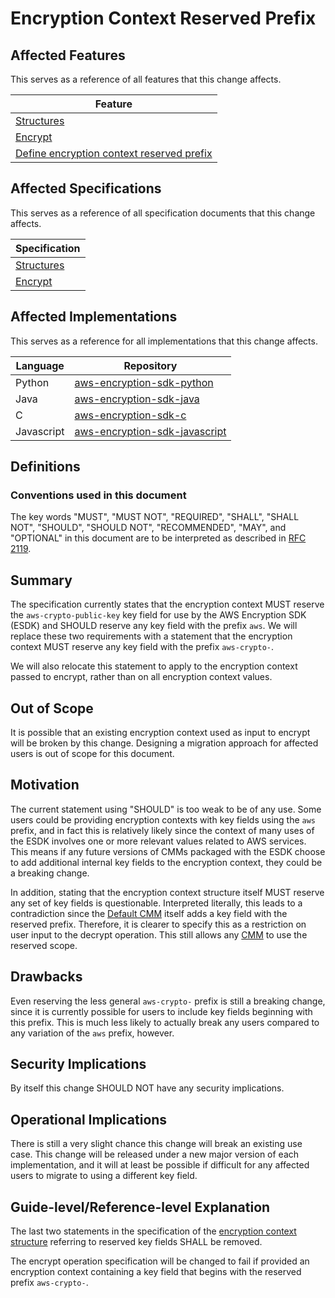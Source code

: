 [//]: # "Copyright Amazon.com Inc. or its affiliates. All Rights Reserved."
[//]: # "SPDX-License-Identifier: CC-BY-SA-4.0"

# Encryption Context Reserved Prefix

## Affected Features

This serves as a reference of all features that this change affects.

| Feature                                                                                                            |
| ------------------------------------------------------------------------------------------------------------------ |
| [Structures](../../framework/structures.md)                                                                        |
| [Encrypt](../../client-apis/encrypt.md)                                                                            |
| [Define encryption context reserved prefix](https://github.com/awslabs/aws-encryption-sdk-specification/issues/23) |

## Affected Specifications

This serves as a reference of all specification documents that this change affects.

| Specification                               |
| ------------------------------------------- |
| [Structures](../../framework/structures.md) |
| [Encrypt](../../client-apis/encrypt.md)     |

## Affected Implementations

This serves as a reference for all implementations that this change affects.

| Language   | Repository                                                                            |
| ---------- | ------------------------------------------------------------------------------------- |
| Python     | [aws-encryption-sdk-python](https://github.com/aws/aws-encryption-sdk-python)         |
| Java       | [aws-encryption-sdk-java](https://github.com/aws/aws-encryption-sdk-java)             |
| C          | [aws-encryption-sdk-c](https://github.com/aws/aws-encryption-sdk-c)                   |
| Javascript | [aws-encryption-sdk-javascript](https://github.com/aws/aws-encryption-sdk-javascript) |

## Definitions

### Conventions used in this document

The key words
"MUST", "MUST NOT", "REQUIRED", "SHALL", "SHALL NOT",
"SHOULD", "SHOULD NOT", "RECOMMENDED", "MAY", and "OPTIONAL"
in this document are to be interpreted as described in
[RFC 2119](https://tools.ietf.org/html/rfc2119).

## Summary

The specification currently states that the encryption context
MUST reserve the `aws-crypto-public-key` key field for use by the AWS Encryption SDK (ESDK)
and SHOULD reserve any key field with the prefix `aws`.
We will replace these two requirements with a statement that the encryption context
MUST reserve any key field with the prefix `aws-crypto-`.

We will also relocate this statement to apply to the encryption context passed to encrypt,
rather than on all encryption context values.

## Out of Scope

It is possible that an existing encryption context used as input to encrypt
will be broken by this change.
Designing a migration approach for affected users
is out of scope for this document.

## Motivation

The current statement using "SHOULD" is too weak to be of any use.
Some users could be providing encryption contexts
with key fields using the `aws` prefix,
and in fact this is relatively likely
since the context of many uses of the ESDK
involves one or more relevant values related to AWS services.
This means if any future versions of CMMs packaged with the ESDK
choose to add additional internal key fields to the encryption context,
they could be a breaking change.

In addition, stating that the encryption context structure itself
MUST reserve any set of key fields
is questionable.
Interpreted literally, this leads to a contradiction
since the [Default CMM](../../framework/default-cmm.md) itself adds a key field with the reserved prefix.
Therefore, it is clearer to specify this
as a restriction on user input to the decrypt operation.
This still allows any [CMM](../../framework/cmm-interface.md) to use the reserved scope.

## Drawbacks

Even reserving the less general `aws-crypto-` prefix
is still a breaking change,
since it is currently possible for users
to include key fields beginning with this prefix.
This is much less likely to actually break any users
compared to any variation of the `aws` prefix, however.

## Security Implications

By itself this change SHOULD NOT have any security implications.

## Operational Implications

There is still a very slight chance
this change will break an existing use case.
This change will be released under a new major version of each implementation,
and it will at least be possible if difficult
for any affected users to migrate to using a different key field.

## Guide-level/Reference-level Explanation

The last two statements in the specification of the [encryption context structure](../../framework/structures.md#encryption-context)
referring to reserved key fields SHALL be removed.

The encrypt operation specification will be changed to fail
if provided an encryption context containing a key field
that begins with the reserved prefix `aws-crypto-`.
